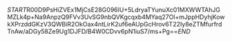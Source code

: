 $START$R00D9PsHiZVEx1MjCsE28G096lU+5LdryaTYunuXc01MXWWTAhJGMZLk4p+Na9AnpzQ9FVv3UvSG9nbQVKgcqxb4MYaq27Ol+mJppHDyhjKowkXPrzddGKzV3QWBiR2OkOax4ntLirK2uf6eAUpGcHrov6T22Iy8eZTMfurfrdTnAw/aDGy58Ze9Ug1DJFD/B4W0CDvv6pN1iuS7/ms+Pg==$END$